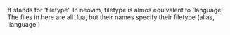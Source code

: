 ft stands for 'filetype'. In neovim, filetype is almos equivalent to 'language'
The files in here are all .lua, but their names specify their filetype (alias, 'language')

